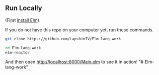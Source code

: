 ## Run Locally

(First [install Elm](http://elm-lang.org/install))

If you do not have this repo on your computer yet, run these commands.

```bash
git clone https://github.com/LapshinIV/Elm-lang-work
```

```bash
cd Elm-lang-work
elm-reactor
```

And then open [http://localhost:8000/Main.elm](http://localhost:8000/Main.elm) to see it in action!
"# Elm-lang-work" 
